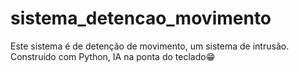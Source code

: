 # sistema_detencao_movimento
Este sistema é de detenção de movimento, um sistema de intrusão. Construído com Python, IA na ponta do teclado😁

